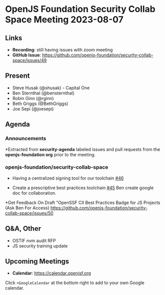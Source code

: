 # OpenJS Foundation Security Collab Space Meeting 2023-08-07

## Links

* **Recording**: still having issues with zoom meeting
* **GitHub Issue**: https://github.com/openjs-foundation/security-collab-space/issues/49

## Present

* Steve Husak (@shusak) - Capital One
* Ben Sternthal (@bensternthal)
* Robin Ginn (@rginn)
* Beth Griggs (@BethGriggs)
* Joe Sepi (@joesepi)

## Agenda

### Announcements

*Extracted from **security-agenda** labeled issues and pull requests from the **openjs-foundation org** prior to the meeting.

### openjs-foundation/security-collab-space

* Having a centralized signing tool for our toolchain [#46](https://github.com/openjs-foundation/security-collab-space/issues/46)

* Create a prescriptive best practices toolchain [#45](https://github.com/openjs-foundation/security-collab-space/issues/45)
 Ben create google doc for collaboration.

*Get Feedback On Draft "OpenSSF CII Best Practices Badge for JS Projects (Ask Ben For Access)
https://github.com/openjs-foundation/security-collab-space/issues/50

## Q&A, Other

* OSTIF nvm audit RFP
* JS security training update

## Upcoming Meetings

* **Calendar**: <https://calendar.openjsf.org>

Click `+GoogleCalendar` at the bottom right to add to your own Google calendar.
